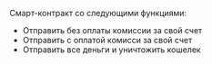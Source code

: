 Смарт-контракт со следующими функциями:
- Отправить без оплаты комиссии за свой счет
- Отправить с оплатой комисси за свой счет
- Отправить все деньги и уничтожить кошелек
